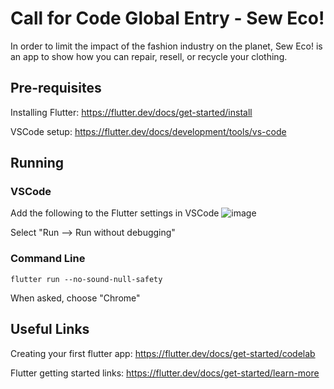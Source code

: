 # Call for Code Global Entry - Sew Eco!

In order to limit the impact of the fashion industry on the planet, Sew Eco! is an app to show how you can repair, resell, or recycle your clothing.

## Pre-requisites
Installing Flutter: https://flutter.dev/docs/get-started/install

VSCode setup: https://flutter.dev/docs/development/tools/vs-code

## Running
### VSCode
Add the following to the Flutter settings in VSCode
![image](https://user-images.githubusercontent.com/62894097/122807764-e0636c80-d2c3-11eb-8494-d33b837501d3.png)

Select "Run --> Run without debugging"

### Command Line
```
flutter run --no-sound-null-safety
```

When asked, choose "Chrome"

## Useful Links
Creating your first flutter app: https://flutter.dev/docs/get-started/codelab

Flutter getting started links: https://flutter.dev/docs/get-started/learn-more

